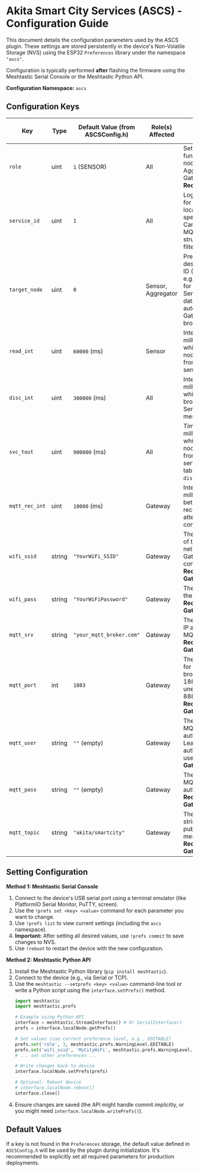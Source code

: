 # Akita Smart City Services (ASCS) - Configuration Guide

This document details the configuration parameters used by the ASCS plugin. These settings are stored persistently in the device's Non-Volatile Storage (NVS) using the ESP32 `Preferences` library under the namespace `"ascs"`.

Configuration is typically performed **after** flashing the firmware using the Meshtastic Serial Console or the Meshtastic Python API.

**Configuration Namespace:** `ascs`

## Configuration Keys

| Key           | Type   | Default Value (from ASCSConfig.h) | Role(s) Affected | Description                                                                                                                               | Example Serial Command (`!prefs set <key> <value>`) |
|---------------|--------|-----------------------------------|------------------|-------------------------------------------------------------------------------------------------------------------------------------------|---------------------------------------------------|
| `role`        | uint   | `1` (SENSOR)                      | All              | Sets the primary function of the node. `1`: Sensor, `2`: Aggregator, `3`: Gateway. **Required.** | `!prefs set role 3` (Set as Gateway)              |
| `service_id`  | uint   | `1`                               | All              | Logical identifier for a group, location, or specific service. Can be used for MQTT topic structure or filtering.                           | `!prefs set service_id 101`                       |
| `target_node` | uint   | `0`                               | Sensor, Aggregator| Preferred destination Node ID (Hex format, e.g., `0xa1b2c3d4`) for Sensor/Aggregator data. `0` means auto-discover Gateway or broadcast. | `!prefs set target_node 0xDEADBEEF`               |
| `read_int`    | uint   | `60000` (ms)                      | Sensor           | Interval (in milliseconds) at which the Sensor node reads data from its physical sensor(s).                                                | `!prefs set read_int 300000` (5 minutes)          |
| `disc_int`    | uint   | `300000` (ms)                     | All              | Interval (in milliseconds) at which the node broadcasts its Service Discovery message.                                                    | `!prefs set disc_int 600000` (10 minutes)         |
| `svc_tout`    | uint   | `900000` (ms)                     | All              | Timeout (in milliseconds) after which an inactive node is removed from the local service discovery table. Should be > `disc_int`.         | `!prefs set svc_tout 1800000` (30 minutes)        |
| `mqtt_rec_int`| uint   | `10000` (ms)                      | Gateway          | Interval (in milliseconds) between MQTT reconnection attempts if the connection is lost.                                                  | `!prefs set mqtt_rec_int 30000` (30 seconds)      |
| `wifi_ssid`   | string | `"YourWiFi_SSID"`                 | Gateway          | The SSID (name) of the WiFi network the Gateway should connect to. **Required for Gateway.** | `!prefs set wifi_ssid MyCityWiFi`                 |
| `wifi_pass`   | string | `"YourWiFiPassword"`              | Gateway          | The password for the WiFi network. **Required for Gateway.** | `!prefs set wifi_pass CityWiFiPa$$w0rd`           |
| `mqtt_srv`    | string | `"your_mqtt_broker.com"`          | Gateway          | The hostname or IP address of the MQTT broker. **Required for Gateway.** | `!prefs set mqtt_srv mqtt.akita.gov`              |
| `mqtt_port`   | int    | `1883`                            | Gateway          | The port number for the MQTT broker (typically 1883 for unencrypted, 8883 for TLS). **Required for Gateway.** | `!prefs set mqtt_port 1883`                       |
| `mqtt_user`   | string | `""` (empty)                      | Gateway          | The username for MQTT authentication. Leave empty if no authentication is used. **Required for Gateway.** | `!prefs set mqtt_user ascs_gateway_1`             |
| `mqtt_pass`   | string | `""` (empty)                      | Gateway          | The password for MQTT authentication. **Required for Gateway.** | `!prefs set mqtt_pass Sup3rS3cr3t!`               |
| `mqtt_topic`  | string | `"akita/smartcity"`               | Gateway          | The base topic string used for publishing MQTT messages. **Required for Gateway.** | `!prefs set mqtt_topic city/akita/iot/prod`       |

## Setting Configuration

**Method 1: Meshtastic Serial Console**

1.  Connect to the device's USB serial port using a terminal emulator (like PlatformIO Serial Monitor, PuTTY, screen).
2.  Use the `!prefs set <key> <value>` command for each parameter you want to change.
3.  Use `!prefs list` to view current settings (including the `ascs` namespace).
4.  **Important:** After setting all desired values, use `!prefs commit` to save changes to NVS.
5.  Use `!reboot` to restart the device with the new configuration.

**Method 2: Meshtastic Python API**

1.  Install the Meshtastic Python library (`pip install meshtastic`).
2.  Connect to the device (e.g., via Serial or TCP).
3.  Use the `meshtastic --setprefs <key> <value>` command-line tool or write a Python script using the `interface.setPrefs()` method.
    ```python
    import meshtastic
    import meshtastic.prefs

    # Example using Python API
    interface = meshtastic.StreamInterface() # Or SerialInterface()
    prefs = interface.localNode.getPrefs()

    # Set values (use correct preference level, e.g., EDITABLE)
    prefs.set('role', 3, meshtastic.prefs.WarningLevel.EDITABLE)
    prefs.set('wifi_ssid', 'MyCityWiFi', meshtastic.prefs.WarningLevel.EDITABLE)
    # ... set other preferences ...

    # Write changes back to device
    interface.localNode.setPrefs(prefs)

    # Optional: Reboot device
    # interface.localNode.reboot()
    interface.close()
    ```
4.  Ensure changes are saved (the API might handle commit implicitly, or you might need `interface.localNode.writePrefs()`).

## Default Values

If a key is not found in the `Preferences` storage, the default value defined in `ASCSConfig.h` will be used by the plugin during initialization. It's recommended to explicitly set all required parameters for production deployments.
